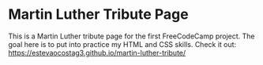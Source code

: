 # Martin Luther Tribute Page

This is a Martin Luther tribute page for the first FreeCodeCamp project. The goal here is to put into practice my HTML and CSS skills. Check it out: https://estevaocostag3.github.io/martin-luther-tribute/
